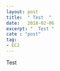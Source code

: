 ```yaml
---
layout: post
title:  " Test  "
date:   2018-02-06
excerpt: "  Test "
cate : "post"
tag:
- EC2
---
```


Test